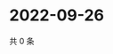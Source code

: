 # 2022-09-26

共 0 条

<!-- BEGIN WEIBO -->
<!-- 最后更新时间 Mon Sep 26 2022 01:12:35 GMT+0800 (China Standard Time) -->

<!-- END WEIBO -->
